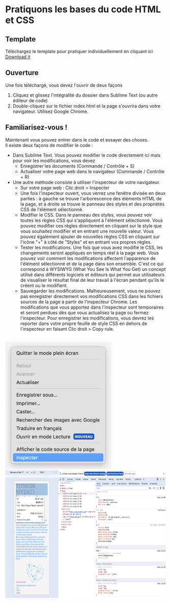 # Pratiquons les bases du code HTML et CSS

## Template
Téléchargez le template pour pratiquer individuellement en cliquant ici
<a href="../assets/Document/Initiation-html-css.zip" download="">Download it</a>

## Ouverture
Une fois téléchargé, vous devez l'ouvrir de deux façons 
1. Cliquez et glissez l'intégralité du dossier dans Sublime Text (ou autre éditeur de code)
2. Double-cliquez sur le fichier index.html et la page s'ouvrira dans votre navigateur. Utilisez Google Chrome. 

## Familiarisez-vous ! 
Maintenant vous pouvez entrer dans le code et essayer des choses.  
Il existe deux façons de modifier le code :  
* Dans Sublime Text. Vous pouvez modifier le code directement ici mais pour voir les modifications, vous devez
     * Enregistrer les documents (Commande / Contrôle + S)
     * Actualiser votre page web dans le navigateur (Commande / Contrôle + R)
 * Une autre méthode consiste à utiliser l'inspecteur de votre navigateur.
     * Sur votre page web : Clic droit > Inspecter
     * Une fois l'inspecteur ouvert, vous verrez une fenêtre divisée en deux parties : à gauche se trouve l'arborescence des éléments HTML de la page, et à droite se trouve le panneau des styles et des propriétés CSS de l'élément sélectionné.
     * Modifier le CSS. Dans le panneau des styles, vous pouvez voir toutes les règles CSS qui s'appliquent à l'élément sélectionné. Vous pouvez modifier ces règles directement en cliquant sur le style que vous souhaitez modifier et en entrant une nouvelle valeur. Vous pouvez également ajouter de nouvelles règles CSS en cliquant sur l'icône "+" à côté de "Styles" et en entrant vos propres règles.
     * Tester les modifications. Une fois que vous avez modifié le CSS, les changements seront appliqués en temps réel à la page web. Vous pouvez voir comment les modifications affectent l'apparence de l'élément sélectionné et de la page dans son ensemble. C'est ce qui correspond à WYSIWYG (What You See Is What You Get) un concept utilisé dans différents logiciels et éditeurs qui permet aux utilisateurs de visualiser le résultat final de leur travail à l'écran pendant qu'ils le créent ou le modifient.
     * Sauvegarder les modifications. Malheureusement, vous ne pouvez pas enregistrer directement vos modifications CSS dans les fichiers sources de la page à partir de l'inspecteur Chrome. Les modifications que vous apportez dans l'inspecteur sont temporaires et seront perdues dès que vous actualisez la page ou fermez l'inspecteur. Pour enregistrer les modifications, vous devrez les reporter dans votre propre feuille de style CSS en dehors de l'inspecteur en faisant Clic droit > Copy rule.
<br>
<img src="../assets/Images/pratiquons-01.png" height="400"/>
<img src="../assets/Images/pratiquons-02.png" height="400"/>




